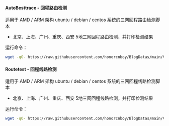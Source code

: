 #### AutoBesttrace - 回程路由检测

适用于 AMD / ARM 架构 ubuntu / debian / centos 系统的三网回程路由检测脚本

- 北京、上海、广州、重庆、西安 5地三网回程路由检测，并打印检测结果

运行命令：
```bash
wget -qO- https://raw.githubusercontent.com/honorcnboy/BlogDatas/main/VpsTest/autobesttrace.sh | bash 
```

#### Routetest - 回程线路检测

适用于 AMD / ARM 架构 ubuntu / debian / centos 系统的三网回程线路检测脚本

- 北京、上海、广州、重庆、西安 5地三网回程线路检测，并打印检测结果

运行命令：
```bash
wget -qO- https://raw.githubusercontent.com/honorcnboy/BlogDatas/main/VpsTest/routetest.sh | bash 
```

